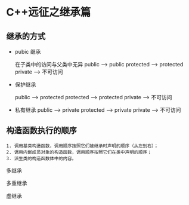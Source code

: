 # C++远征之继承篇

## 继承的方式

- pubic 继承

  在子类中的访问与父类中无异
  public --> public
  protected --> protected
  private --> 不可访问

- 保护继承

  public --> protected
  protected --> protected
  private --> 不可访问

- 私有继承
  public --> private
  protected --> private
  private --> 不可访问

## 构造函数执行的顺序

    1. 调用基类构造函数，调用顺序按照它们被继承时声明的顺序（从左到右）；
    2. 调用内嵌成员对象的构造函数，调用顺序按照它们在类中声明的顺序；
    3. 派生类的构造函数体中的内容。

多继承

多重继承

虚继承
